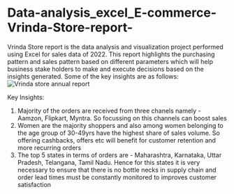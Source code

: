 # Data-analysis_excel_E-commerce-Vrinda-Store-report-

Vrinda Store report is the data analysis and visualization project performed using Excel for sales data of 2022. This report highlights the purchasing pattern and sales pattern based on different parameters which will help business stake holders to make and execute decisions based on the insights generated. Some of the key insights are as follows:
![Vrinda store annual report](https://github.com/Harikrishnan-Nair/Data-analysis_excel_E-commerce-Vrinda-Store-report-/assets/95662379/cb4b438e-6cac-4f54-a33d-41766c1e93fc)

Key Insights:
1. Majority of the orders are received from three chanels namely - Aamzon, Flipkart, Myntra. So focussing on this channels can boost sales
2. Women are the majority shoppers and also among women belonging to the age group of 30-49yrs have the highest share of sales volume. So offering cashbacks, offers etc will benefit for customer retention and more recurring orders
3. The top 5 states in terms of orders are  - Maharashtra, Karnataka, Uttar Pradesh, Telangana, Tamil Nadu. Hence for this states it is very necessary to ensure that there is no bottle necks in supply chain and order lead times must be constantly monitored to improves customer satisfaction
